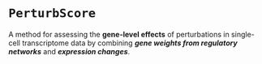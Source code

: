 # `PerturbScore`
A method for assessing the **gene-level effects** of perturbations in single-cell transcriptome data by combining ***gene weights from regulatory networks*** and ***expression changes***.
